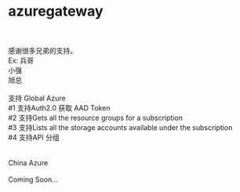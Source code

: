 # azuregateway
</br>
 </br>
感谢很多兄弟的支持。 </br> Ex: 兵哥 </br> 小强 </br> 旭总
</br>
</br>
支持 Global Azure  </br>
#1 支持Auth2.0 获取 AAD Token </br> 
#2 支持Gets all the resource groups for a subscription </br>
#3 支持Lists all the storage accounts available under the subscription </br>
#4 支持API 分组 </br>

</br>
</br>
China Azure 
</br>
</br>
Coming Soon...